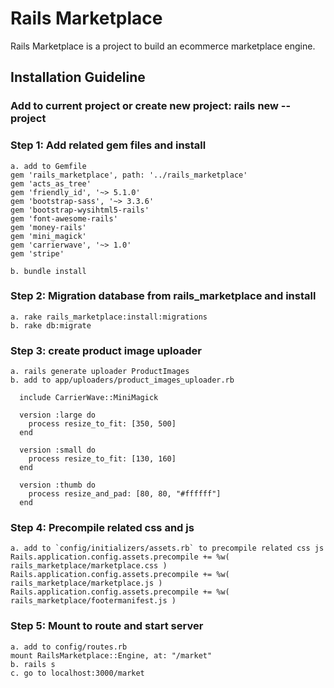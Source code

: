 # Rails Marketplace

Rails Marketplace is a project to build an ecommerce marketplace engine.

## Installation Guideline

### Add to current project or create new project: rails new --project

### Step 1: Add related gem files and install
```
a. add to Gemfile
gem 'rails_marketplace', path: '../rails_marketplace'
gem 'acts_as_tree'
gem 'friendly_id', '~> 5.1.0'
gem 'bootstrap-sass', '~> 3.3.6'
gem 'bootstrap-wysihtml5-rails'
gem 'font-awesome-rails'
gem 'money-rails'
gem 'mini_magick'
gem 'carrierwave', '~> 1.0'
gem 'stripe'

b. bundle install
```


### Step 2: Migration database from rails_marketplace and install
```
a. rake rails_marketplace:install:migrations
b. rake db:migrate
```


### Step 3: create product image uploader
```
a. rails generate uploader ProductImages
b. add to app/uploaders/product_images_uploader.rb

  include CarrierWave::MiniMagick

  version :large do
    process resize_to_fit: [350, 500]
  end

  version :small do
    process resize_to_fit: [130, 160]
  end

  version :thumb do
    process resize_and_pad: [80, 80, "#ffffff"]
  end
```

### Step 4: Precompile related css and js
```
a. add to `config/initializers/assets.rb` to precompile related css js
Rails.application.config.assets.precompile += %w( rails_marketplace/marketplace.css )
Rails.application.config.assets.precompile += %w( rails_marketplace/marketplace.js )
Rails.application.config.assets.precompile += %w( rails_marketplace/footermanifest.js )
```


### Step 5: Mount to route and start server
```
a. add to config/routes.rb
mount RailsMarketplace::Engine, at: "/market"
b. rails s
c. go to localhost:3000/market
```
